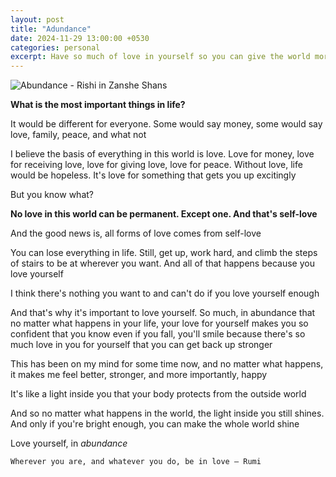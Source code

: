 ```yaml
---
layout: post
title: "Adundance"
date: 2024-11-29 13:00:00 +0530
categories: personal
excerpt: Have so much of love in yourself so you can give the world more of what you love
---
```


![Abundance - Rishi in Zanshe Shans](/images/posts/abundance.jpg)

**What is the most important things in life?**

It would be different for everyone.
Some would say money, some would say love, family, peace, and what not

I believe the basis of everything in this world is love.
Love for money, love for receiving love, love for giving love,
love for peace. Without love, life would be hopeless.
It's love for something that gets you up excitingly

But you know what?

**No love in this world can be permanent. Except one. And that's self-love**

And the good news is, all forms of love comes from self-love

You can lose everything in life. Still, get up,
work hard, and climb the steps of stairs to be at wherever you want.
And all of that happens because you love yourself

I think there's nothing you want to and can't do
if you love yourself enough

And that's why it's important to love yourself. So much,
in abundance that no matter what happens in your life,
your love for yourself makes you so confident that
you know even if you fall, you'll smile because
there's so much love in you for yourself that
you can get back up stronger

This has been on my mind for some time now,
and no matter what happens, it makes me feel better,
stronger, and more importantly, happy

It's like a light inside you
that your body protects from the outside world

And so no matter what happens in the world,
the light inside you still shines.
And only if you're bright enough,
you can make the whole world shine

Love yourself, in _abundance_

```
Wherever you are, and whatever you do, be in love – Rumi
```
